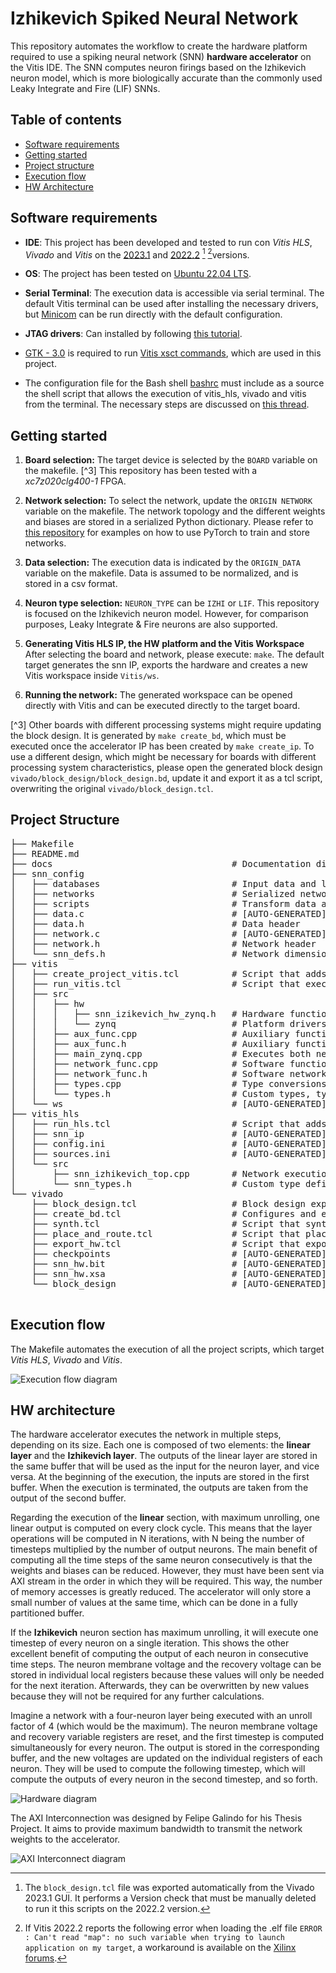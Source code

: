 # Izhikevich Spiked Neural Network
This repository automates the workflow to create the hardware platform required to use a spiking neural network (SNN) **hardware accelerator** on the Vitis IDE. The SNN computes neuron firings based on the Izhikevich neuron model, which is more biologically accurate than the commonly used Leaky Integrate and Fire (LIF) SNNs.

## Table of contents
- [Software requirements](#software-requirements)
- [Getting started](#getting-started)
- [Project structure](#getting-started)
- [Execution flow](#execution-flow)
- [HW Architecture](#hw-architecture)

## Software requirements
* **IDE**: This project has been developed and tested to run con *Vitis HLS*, *Vivado* and *Vitis* on the [2023.1](https://www.xilinx.com/support/download/index.html/content/xilinx/en/downloadNav/vivado-design-tools/2023-1.html) and [2022.2](https://www.xilinx.com/support/download/index.html/content/xilinx/en/downloadNav/vivado-design-tools/2022-2.html) [^1] [^2]versions.
* **OS**: The project has been tested on [Ubuntu 22.04 LTS](https://ubuntu.com/download/desktop).

* **Serial Terminal**: The execution data is accessible via serial terminal. The default Vitis terminal can be used after installing the necessary drivers, but [Minicom](https://help.ubuntu.com/community/Minicom) can be run directly with the default configuration.

* **JTAG drivers**: Can installed by following [this tutorial](https://support.xilinx.com/s/question/0D52E00006iHmaUSAS/how-to-install-jtag-cable-driver-in-ubuntu16045?language=en_US).

* [GTK - 3.0](https://docs.gtk.org/gtk3/) is required to run [Vitis xsct commands](https://docs.xilinx.com/r/en-US/ug1400-vitis-embedded/XSCT-Commands), which are used in this project.

* The configuration file for the Bash shell [bashrc](https://www.gnu.org/software/bash/manual/html_node/Bash-Startup-Files.html) must include as a source the shell script that allows the execution of vitis_hls, vivado and vitis from the terminal. The necessary steps are discussed on [this thread](https://support.xilinx.com/s/question/0D52E00006hpO2CSAU/how-to-start-with-vivado-in-linux?language=en_US).

[^1]: The `block_design.tcl` file was exported automatically from the Vivado 2023.1 GUI. It performs a Version check that must be manually deleted to run it this scripts on the 2022.2 version. 

[^2]: If Vitis 2022.2 reports the following error when loading the .elf file `ERROR : Can't read "map": no such variable when trying to launch application on my target`, a workaround is available on the [Xilinx forums](https://support.xilinx.com/s/article/000034848?language=en_US).


## Getting started
1. **Board selection:** The target device is selected by the `BOARD` variable on the makefile. [^3] This repository has been tested with a *xc7z020clg400-1* FPGA. 

2. **Network selection:** To select the network, update the `ORIGIN NETWORK` variable on the makefile. 
The network topology and the different weights and biases are stored in a serialized Python dictionary. Please refer to [this repository](https://github.com/des-cei/gaussianReceptiveFieldCalculator) for examples on how to use PyTorch to train and store networks. 

3. **Data selection:** The execution data is indicated by the `ORIGIN_DATA` variable on the makefile. Data is assumed to be normalized, and is stored in a csv format. 

3. **Neuron type selection:** `NEURON_TYPE` can be `IZHI` or `LIF`. This repository is focused on the Izhikevich neuron model. However, for comparison purposes, Leaky Integrate & Fire neurons are also supported.

3. **Generating Vitis HLS IP, the HW platform and the Vitis Workspace** After selecting the board and network, please execute: ```make```. The default target generates the snn IP, exports the hardware and creates a new Vitis workspace inside `Vitis/ws`.

4. **Running the network:**  The generated workspace can be opened directly with Vitis and can be executed directly to the target board.

[^3] Other boards with different processing systems might require updating the block design. It is generated by ```make create_bd```, which must be executed once the accelerator IP has been created by ```make create_ip```. To use a different design, which might be necessary for boards with different processing system characteristics, please open the generated block design `vivado/block_design/block_design.bd`, update it and export it as a tcl script, overwriting the original `vivado/block_design.tcl`.

## Project Structure

<pre>
├── Makefile
├── README.md
├── docs                                  # Documentation diagrams
├── snn_config
│   ├── databases                         # Input data and labels
│   ├── networks                          # Serialized network weights and biases
│   ├── scripts                           # Transform data and network to C sources
│   ├── data.c                            # [AUTO-GENERATED] Data source file
│   ├── data.h                            # Data header
│   ├── network.c                         # [AUTO-GENERATED] Network source file
│   ├── network.h                         # Network header
│   └── snn_defs.h                        # Network dimensions for memory allocation, train/test division
├── vitis
│   ├── create_project_vitis.tcl          # Script that adds the Vitis sources and creates workspace.
│   ├── run_vitis.tcl                     # Script that executes the Vitis App on the target board.
│   ├── src                               
│   │   ├── hw
│   │   │   ├── snn_izikevich_hw_zynq.h   # Hardware functions to configure and execute the network
│   │   │   └── zynq                      # Platform drivers
│   │   ├── aux_func.cpp                  # Auxiliary functions to rate code and measure execution time
│   │   ├── aux_func.h                    # Auxiliary functions header file
│   │   ├── main_zynq.cpp                 # Executes both networks and prints results
│   │   ├── network_func.cpp              # Software functions to configure and execute the network
│   │   ├── network_func.h                # Software network functions header file
│   │   ├── types.cpp                     # Type conversions
│   │   └── types.h                       # Custom types, type conversion header file
│   └── ws                                # [AUTO-GENERATED] Workspace with the generated project
├── vitis_hls
│   ├── run_hls.tcl                       # Script that adds the Vitis HLS sources.
│   ├── snn_ip                            # [AUTO-GENERATED] SNN IP in Vivado catalog mode.
│   ├── config.ini                        # [AUTO-GENERATED] Vitis HLS project config to select board.
│   ├── sources.ini                       # [AUTO-GENERATED] Vitis HLS project config to select top file.
│   └── src
│       ├── snn_izhikevich_top.cpp        # Network execution code for HLS.
│       └── snn_types.h                   # Custom type definitions.
└── vivado
    ├── block_design.tcl                  # Block design exported from the Vivado GUI.
    ├── create_bd.tcl                     # Configures and exports the design defined in block_design.
    ├── synth.tcl                         # Script that synthesizes the exported block design.
    ├── place_and_route.tcl               # Script that places and routes the synthesized design.
    ├── export_hw.tcl                     # Script that exports the design.
    ├── checkpoints                       # [AUTO-GENERATED] Checkpoints for synth, opt,place, ...
    ├── snn_hw.bit                        # [AUTO-GENERATED] Design bitstream.
    ├── snn_hw.xsa                        # [AUTO-GENERATED] Design platform (includes the bitstream).
    └── block_design                      # [AUTO-GENERATED] Block design exported by create_bd.
           
</pre>

## Execution flow
The Makefile automates the execution of all the project scripts, which target *Vitis HLS*, *Vivado* and *Vitis*. 


![Execution flow diagram](https://github.com/des-cei/snn_izhikevich/blob/main/docs/accelerator_diagram.png)



## HW architecture
The hardware accelerator executes the network in multiple steps, depending on its size. Each one is composed of two elements: the **linear layer** and the **Izhikevich layer**. The outputs of the linear layer are stored in the same buffer that will be used as the input for the neuron layer, and vice versa. At the beginning of the execution, the inputs are stored in the first buffer. When the execution is terminated, the outputs are taken from the output of the second buffer.

Regarding the execution of the **linear** section, with maximum unrolling, one linear output is computed on every clock cycle. This means that the layer operations will be computed in N iterations, with N being the number of timesteps multiplied by the number of output neurons. The main benefit of computing all the time steps of the same neuron consecutively is that the weights and biases can be reduced. However, they must have been sent via AXI stream in the order in which they will be required. This way, the number of memory accesses is greatly reduced. The accelerator will only store a small number of values at the same time, which can be done in a fully partitioned buffer.

If the **Izhikevich** neuron section has maximum unrolling, it will execute one timestep of every neuron on a single iteration. This shows the other excellent benefit of computing the output of each neuron in consecutive time steps. The neuron membrane voltage and the recovery voltage can be stored in individual local registers because these values will only be needed for the next iteration. Afterwards, they can be overwritten by new values because they will not be required for any further calculations.

Imagine a network with a four-neuron layer being executed with an unroll factor of 4 (which would be the maximum). The neuron membrane voltage and recovery variable registers are reset, and the first timestep is computed simultaneously for every neuron. The output is stored in the corresponding buffer, and the new voltages are updated on the individual registers of each neuron. They will be used to compute the following timestep, which will compute the outputs of every neuron in the second timestep, and so forth.


![Hardware diagram](https://github.com/des-cei/snn_izhikevich/blob/main/docs/execution_flow_diagram.png)

The AXI Interconnection was designed by Felipe Galindo for his Thesis Project. It aims to provide maximum bandwidth to transmit the network weights to the accelerator.


![AXI Interconnect diagram](https://github.com/des-cei/snn_izhikevich/blob/main/docs/AXI_interconnection_diagram.png)
